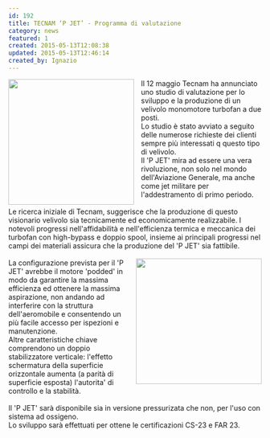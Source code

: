 ```yaml
---
id: 192
title: TECNAM ‘P JET’ - Programma di valutazione
category: news
featured: 1
created: 2015-05-13T12:08:38
updated: 2015-05-13T12:46:14
created_by: Ignazio
---
```

<p>
 <a href="images/stories/2015-P-Jet.jpg" target="_blank">
  <img border="0" src="images/stories/2015-P-Jet.jpg" style="float: left; padding-right: 1em;" width="250"/>
 </a>
 Il 12 maggio Tecnam ha annunciato uno studio di valutazione per lo sviluppo e la produzione di un velivolo monomotore turbofan a due posti.
 <br/>
 Lo studio è stato avviato a seguito delle numerose richieste dei clienti sempre più interessati q questo tipo di velivolo.
 <br/>
 Il 'P JET' mira ad essere una vera rivoluzione, non solo nel mondo dell'Aviazione Generale, ma anche come jet militare per l'addestramento di primo periodo.
 <br/>
 <br/>
 Le ricerca iniziale di Tecnam, suggerisce che la produzione di questo visionario
 <span>
  velivolo
 </span>
 sia tecnicamente ed economicamente realizzabile. I notevoli progressi nell'affidabilità e nell'efficienza termica e meccanica dei turbofan con high-bypass e doppio spool, insieme ai principali progressi nel campi dei materiali assicura che la produzione del 'P JET' sia fattibile.
 <br/>
 <br/>
 <a href="images/stories/2015-P-Jet-generalview.jpg" target="_blank">
  <img border="0" src="images/stories/2015-P-Jet-generalview.jpg" style="float: right; padding-left: 1em;" width="250"/>
 </a>
 La configurazione prevista per il 'P JET' avrebbe il motore 'podded' in modo da garantire la massima efficienza ed ottenere la massima aspirazione, non andando ad interferire con la struttura dell'aeromobile e consentendo un più facile accesso per ispezioni e manutenzione.
 <br/>
 Altre caratteristiche chiave comprendono un doppio stabilizzatore verticale: l'effetto schermatura della superficie orizzontale aumenta (a parità di superficie esposta) l'autorita' di controllo e la stabilità.
 <br/>
 <br/>
 Il 'P JET' sarà disponibile sia in versione pressurizata che non, per l'uso con sistema ad ossigeno.
 <br/>
 Lo sviluppo sarà effettuati per ottene le certificazioni CS-23 e FAR 23.
</p>
